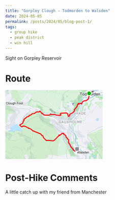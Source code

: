 ```yaml
---
title: "Gorpley Clough - Todmorden to Walsden"
date: 2024-05-05
permalink: /posts/2024/05/blog-post-1/
tags:
  - group hike
  - peak district
  - win hill
---
```


Sight on Gorpley Reservoir

Route
======
<img src="/images/gorpley.png">

Post-Hike Comments
======
A little catch up with my friend from Manchester